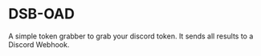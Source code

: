 # DSB-OAD
A simple token grabber to grab your discord token. It sends all results to a Discord Webhook.
